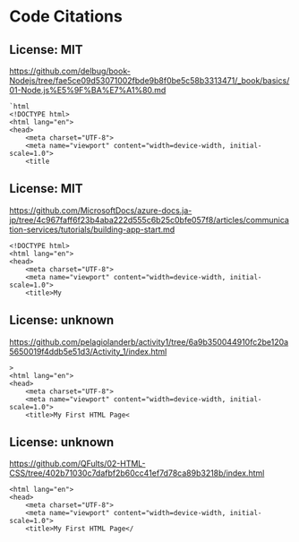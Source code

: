 # Code Citations

## License: MIT
https://github.com/delbug/book-Nodejs/tree/fae5ce09d53071002fbde9b8f0be5c58b3313471/_book/basics/01-Node.js%E5%9F%BA%E7%A1%80.md

```
`html
<!DOCTYPE html>
<html lang="en">
<head>
    <meta charset="UTF-8">
    <meta name="viewport" content="width=device-width, initial-scale=1.0">
    <title
```


## License: MIT
https://github.com/MicrosoftDocs/azure-docs.ja-jp/tree/4c967faff6f23b4aba222d555c6b25c0bfe057f8/articles/communication-services/tutorials/building-app-start.md

```
<!DOCTYPE html>
<html lang="en">
<head>
    <meta charset="UTF-8">
    <meta name="viewport" content="width=device-width, initial-scale=1.0">
    <title>My
```


## License: unknown
https://github.com/pelagiolanderb/activity1/tree/6a9b350044910fc2be120a5650019f4ddb5e51d3/Activity_1/index.html

```
>
<html lang="en">
<head>
    <meta charset="UTF-8">
    <meta name="viewport" content="width=device-width, initial-scale=1.0">
    <title>My First HTML Page<
```


## License: unknown
https://github.com/QFults/02-HTML-CSS/tree/402b71030c7dafbf2b60cc41ef7d78ca89b3218b/index.html

```
<html lang="en">
<head>
    <meta charset="UTF-8">
    <meta name="viewport" content="width=device-width, initial-scale=1.0">
    <title>My First HTML Page</
```

